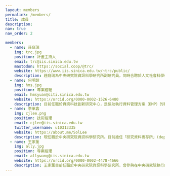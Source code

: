 ```yaml
---
layout: members
permalink: /members/
title: 成員
description:
nav: true
nav_order: 2

members:
  - name: 莊庭瑞
    img: trc.jpg
    position: 計畫主持人
    email: trc@iis.sinica.edu.tw
    mastodon: https://social.coop/@trc/
    website: https://www.iis.sinica.edu.tw/~trc/public/
    description: 莊庭瑞為中央研究院資訊科學研究所副研究員，同時合聘於人文社會科學研究中心（地理資訊科學研究專題中心）以及資訊科技創新研究中心。
  - name: 何明諠
    img: hms.jpg
    position: 專案經理
    email: hmsyuan@citi.sinica.edu.tw
    website: https://orcid.org/0000-0002-1526-6480
    description: 目前任職於資訊科技創新研究中心，是協助執行資料管理方案（DMP）的聯絡窗口之一，同時也致力於資料政策分析，並提倡研究資料管理（RDM）。此外，他在中央研究院也參與了另一個關於隱私與資安的計畫。在加入 depositar 團隊前，他在台灣人權促進會致力於推動數位人權議題。
  - name: 李承錱
    img: cjlee.png
    position: 技術經理
    email: cjlee@iis.sinica.edu.tw
    twitter_username: u10313335
    website: https://about.me/SolLee
    description: 現任職於中央研究院資訊科學研究所。目前擔任「研究資料寄存所」(depositar / data.depositar.io) 的技術經理，負責該平台開發工作。近期研究主軸為資料流通標準、資訊系統自動化部署與長期維運，期許透過導入相關技術，以因應研究資料寄存所的持續發展需求。多年 Python 使用者。
  - name: 王家薰
    img: ally.jpg
    position: 專案經理
    email: allywang@iis.sinica.edu.tw
    website: https://orcid.org/0000-0002-4478-4666
    description: 王家薰目前任職於中央研究院資訊科學研究所，曾參與在中央研究院執行的自由軟體鑄造場及台灣創用 CC 計畫。具工程師的背景並熱愛開放自由的風氣，關注數位保存及研究資料管理相關資訊，目前為研究資料管理計畫的專案經理，致力於推廣研究資料管理的概念並向下扎根。
---
```

